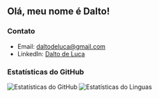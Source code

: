 <link href="style.css" rel="stylesheet"></link>

## Olá, meu nome é Dalto!

<!-- ### Sobre mim -->

<!-- ### Projetos
- [Projeto 1](link_projeto_1): Breve descrição do projeto.
-->

<!-- ### Habilidades
- Linguagens de programação: Python, JavaScript, Java
- Frameworks: Django, React, Spring Boot
- Banco de dados: MySQL, MongoDB
- Controle de versão: Git, GitHub
-->

### Contato
- Email: daltodeluca@gmail.com
- LinkedIn: [Dalto de Luca](https://www.linkedin.com/in/dalto-de-luca-626b47225/)

<!-- ### Contribuições
- [Nome do projeto](link_projeto): Descrição da sua contribuição.
-->

### Estatísticas do GitHub

![Estatísticas do GitHub](https://github-readme-stats.vercel.app/api?username=dlt-vn&show_icons=true&theme=gotham)
![Estatísticas do Linguas](https://github-readme-stats.vercel.app/api/top-langs/?username=dlt-vn&size_weight=0.5&count_weight=0.5)





